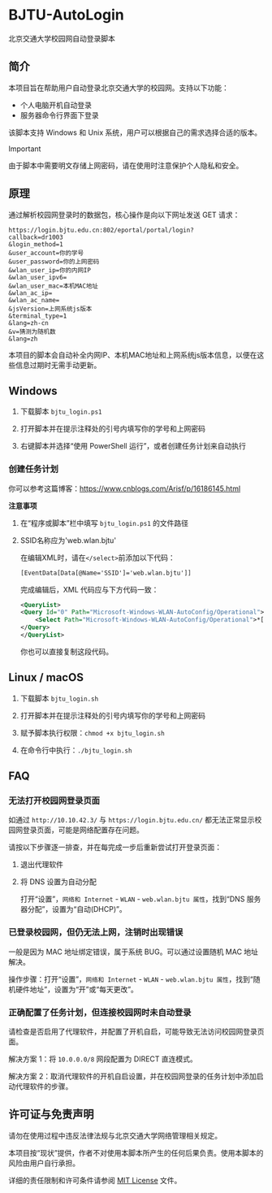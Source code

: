 # BJTU-AutoLogin
北京交通大学校园网自动登录脚本

## 简介

本项目旨在帮助用户自动登录北京交通大学的校园网。支持以下功能：

- 个人电脑开机自动登录
- 服务器命令行界面下登录

该脚本支持 Windows 和 Unix 系统，用户可以根据自己的需求选择合适的版本。

> [!IMPORTANT]
> 由于脚本中需要明文存储上网密码，请在使用时注意保护个人隐私和安全。

## 原理

通过解析校园网登录时的数据包，核心操作是向以下网址发送 GET 请求：

```
https://login.bjtu.edu.cn:802/eportal/portal/login?
callback=dr1003
&login_method=1
&user_account=你的学号
&user_password=你的上网密码
&wlan_user_ip=你的内网IP
&wlan_user_ipv6=
&wlan_user_mac=本机MAC地址
&wlan_ac_ip=
&wlan_ac_name=
&jsVersion=上网系统js版本
&terminal_type=1
&lang=zh-cn
&v=猜测为随机数
&lang=zh
```

本项目的脚本会自动补全内网IP、本机MAC地址和上网系统js版本信息，以便在这些信息过期时无需手动更新。

## Windows

1. 下载脚本 `bjtu_login.ps1`

2. 打开脚本并在提示注释处的引号内填写你的学号和上网密码

3. 右键脚本并选择“使用 PowerShell 运行”，或者创建任务计划来自动执行

### 创建任务计划

你可以参考这篇博客：https://www.cnblogs.com/Arisf/p/16186145.html

**注意事项**

1. 在“程序或脚本”栏中填写 `bjtu_login.ps1` 的文件路径

2. SSID名称应为'web.wlan.bjtu'
   
    在编辑XML时，请在`</select>`前添加以下代码：

    ```xml
    [EventData[Data[@Name='SSID']='web.wlan.bjtu']]
    ```

    完成编辑后，XML 代码应与下方代码一致：

    ```xml
    <QueryList>
    <Query Id="0" Path="Microsoft-Windows-WLAN-AutoConfig/Operational">
        <Select Path="Microsoft-Windows-WLAN-AutoConfig/Operational">*[System[Provider[@Name='Microsoft-Windows-WLAN-AutoConfig'] and (EventID=8001)]][EventData[Data[@Name='SSID']='web.wlan.bjtu']]</Select>
    </Query>
    </QueryList>
    ```

    你也可以直接复制这段代码。

## Linux / macOS

1. 下载脚本 `bjtu_login.sh`

2. 打开脚本并在提示注释处的引号内填写你的学号和上网密码

3. 赋予脚本执行权限：`chmod +x bjtu_login.sh`

4. 在命令行中执行：`./bjtu_login.sh`


## FAQ

### 无法打开校园网登录页面

如通过 `http://10.10.42.3/` 与 `https://login.bjtu.edu.cn/` 都无法正常显示校园网登录页面，可能是网络配置存在问题。

请按以下步骤逐一排查，并在每完成一步后重新尝试打开登录页面：

1. 退出代理软件

2. 将 DNS 设置为自动分配
   
   打开“设置”，`网络和 Internet` - `WLAN` - `web.wlan.bjtu 属性`，找到“DNS 服务器分配”，设置为“自动(DHCP)”。

### 已登录校园网，但仍无法上网，注销时出现错误

一般是因为 MAC 地址绑定错误，属于系统 BUG。可以通过设置随机 MAC 地址解决。

操作步骤：打开“设置”，`网络和 Internet` - `WLAN` - `web.wlan.bjtu 属性`，找到“随机硬件地址”，设置为“开”或“每天更改”。

### 正确配置了任务计划，但连接校园网时未自动登录

请检查是否启用了代理软件，并配置了开机自启，可能导致无法访问校园网登录页面。

解决方案 1：将 `10.0.0.0/8` 网段配置为 DIRECT 直连模式。

解决方案 2：取消代理软件的开机自启设置，并在校园网登录的任务计划中添加启动代理软件的步骤。

## 许可证与免责声明

请勿在使用过程中违反法律法规与北京交通大学网络管理相关规定。

本项目按“现状”提供，作者不对使用本脚本所产生的任何后果负责。使用本脚本的风险由用户自行承担。

详细的责任限制和许可条件请参阅 [MIT License](LICENSE) 文件。

